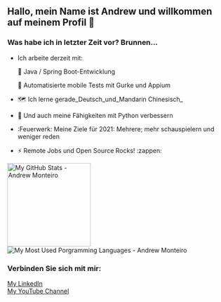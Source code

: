 ## Hallo, mein Name ist Andrew und willkommen auf meinem Profil :wave:

### Was habe ich in letzter Zeit vor? Brunnen...

-   Ich arbeite derzeit mit:

    :seedling: Java / Spring Boot-Entwicklung

    🧪 Automatisierte mobile Tests mit Gurke und Appium

-   :world_map: Ich lerne gerade_Deutsch_und_Mandarin Chinesisch_

-   :snake: Und auch meine Fähigkeiten mit Python verbessern

-   :Feuerwerk: Meine Ziele für 2021: Mehrere; mehr schauspielern und weniger reden

-   :zap: Remote Jobs und Open Source Rocks! :zappen:

<p align="left">
 <img alt="My GitHub Stats - Andrew Monteiro" src="https://github-readme-stats.vercel.app/api?username=andrew-2609&show_icons=true&hide_border=true&theme=tokyonight" height="190"> 
 <img alt="My Most Used Porgramming Languages - Andrew Monteiro" src="https://github-readme-stats.vercel.app/api/top-langs/?username=andrew-2609&layout=compact&hide_border=true&langs_count=8&theme=tokyonight&exclude_repo=Eccezionale-MVC,CorporacaoUmbrella,diversos,projetos">
</p>

### Verbinden Sie sich mit mir:

[My LinkedIn][linkedin]<br/>[My YouTube Channel][youtube]

[linkedin]: https://www.linkedin.com/in/andrew-2609/

[youtube]: https://www.youtube.com/channel/UCmQ39rZeUW3dxMiSjm6YX7Q
